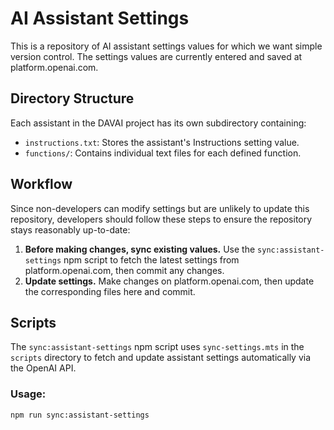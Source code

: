 # AI Assistant Settings

This is a repository of AI assistant settings values for which we want simple version control. The settings values are currently entered and saved at platform.openai.com.

## Directory Structure

Each assistant in the DAVAI project has its own subdirectory containing:

- `instructions.txt`: Stores the assistant's Instructions setting value.
- `functions/`: Contains individual text files for each defined function.

## Workflow

Since non-developers can modify settings but are unlikely to update this repository, developers should follow these steps to ensure the repository stays reasonably up-to-date:

1. **Before making changes, sync existing values.** Use the `sync:assistant-settings` npm script to fetch the latest settings from platform.openai.com, then commit any changes.
2. **Update settings.** Make changes on platform.openai.com, then update the corresponding files here and commit.

## Scripts

The `sync:assistant-settings` npm script uses `sync-settings.mts` in the `scripts` directory to fetch and update assistant settings automatically via the OpenAI API.

### Usage:
`npm run sync:assistant-settings`